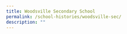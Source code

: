 ```yaml
---
title: Woodsville Secondary School
permalink: /school-histories/woodsville-sec/
description: ""
---
```

